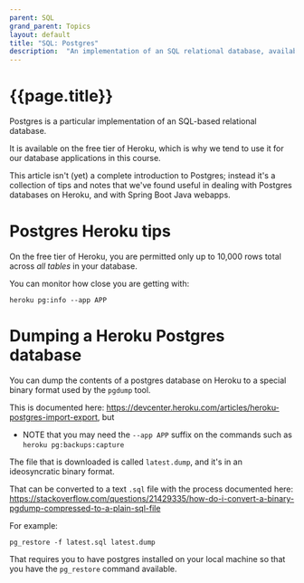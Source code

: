 ```yaml
---
parent: SQL
grand_parent: Topics
layout: default
title: "SQL: Postgres"
description:  "An implementation of an SQL relational database, available on Heroku"
---
```


# {{page.title}}

Postgres is a particular implementation of an SQL-based relational database.

It is available on the free tier of Heroku, which is why we tend to use it for our database applications in this course.

This article isn't (yet) a complete introduction to Postgres; instead it's a collection of tips and notes that we've found useful in dealing
with Postgres databases on Heroku, and with Spring Boot Java webapps.

# Postgres Heroku tips

On the free tier of Heroku, you are permitted only up to 10,000 rows total across *all tables* in your database.

You can monitor how close you are getting with:

```
heroku pg:info --app APP
```

# Dumping a Heroku Postgres database

You can dump the contents of a postgres database on Heroku to a special binary format used by the `pgdump` tool.

This is documented here: <https://devcenter.heroku.com/articles/heroku-postgres-import-export>, but
* NOTE that you may need the `--app APP` suffix on the commands such as `heroku pg:backups:capture`

The file that is downloaded is called `latest.dump`, and it's in an ideosyncratic binary format.

That can be converted to a text `.sql` file with the process documented here: <https://stackoverflow.com/questions/21429335/how-do-i-convert-a-binary-pgdump-compressed-to-a-plain-sql-file>

For example:

```
pg_restore -f latest.sql latest.dump 
```

That requires you to have postgres installed on your local machine so that you have the `pg_restore` command available.


